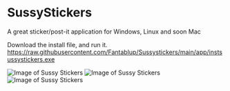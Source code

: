 # SussyStickers
A great sticker/post-it application for Windows, Linux and soon Mac

Download the install file, and run it.
https://raw.githubusercontent.com/Fantablup/Sussystickers/main/app/instsussystickers.exe

![Image of Sussy Stickers](https://github.com/Fantablup/Sussystickers/tree/main/1.png)
![Image of Sussy Stickers](https://github.com/Fantablup/Sussystickers/tree/main/2.png)
![Image of Sussy Stickers](https://github.com/Fantablup/Sussystickers/tree/main/3.png)
